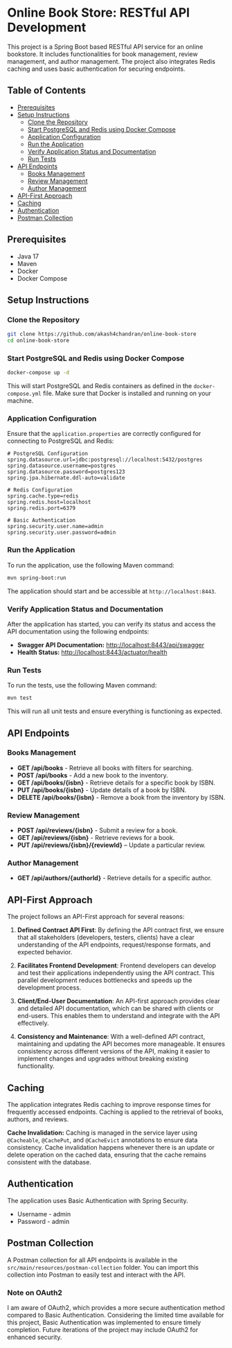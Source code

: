 # Online Book Store: RESTful API Development

This project is a Spring Boot based RESTful API service for an online bookstore. It includes functionalities for book management, review management, and author management. The project also integrates Redis caching and uses basic authentication for securing endpoints.

## Table of Contents
- [Prerequisites](#prerequisites)
- [Setup Instructions](#setup-instructions)
    - [Clone the Repository](#clone-the-repository)
    - [Start PostgreSQL and Redis using Docker Compose](#start-postgresql-and-redis-using-docker-compose)
    - [Application Configuration](#application-configuration)
    - [Run the Application](#run-the-application)
    - [Verify Application Status and Documentation](#verify-application-status-and-documentation)
    - [Run Tests](#run-tests)
- [API Endpoints](#api-endpoints)
    - [Books Management](#books-management)
    - [Review Management](#review-management)
    - [Author Management](#author-management)
- [API-First Approach](#api-first-approach)
- [Caching](#caching)
- [Authentication](#authentication)
- [Postman Collection](#postman-collection)

## Prerequisites
- Java 17
- Maven
- Docker
- Docker Compose

## Setup Instructions

### Clone the Repository

```sh
git clone https://github.com/akash4chandran/online-book-store
cd online-book-store
```

### Start PostgreSQL and Redis using Docker Compose

```sh
docker-compose up -d
```

This will start PostgreSQL and Redis containers as defined in the `docker-compose.yml` file. Make sure that Docker is installed and running on your machine.

### Application Configuration

Ensure that the `application.properties` are correctly configured for connecting to PostgreSQL and Redis:

```properties
# PostgreSQL Configuration
spring.datasource.url=jdbc:postgresql://localhost:5432/postgres
spring.datasource.username=postgres
spring.datasource.password=postgres123
spring.jpa.hibernate.ddl-auto=validate

# Redis Configuration
spring.cache.type=redis
spring.redis.host=localhost
spring.redis.port=6379

# Basic Authentication
spring.security.user.name=admin
spring.security.user.password=admin
```

### Run the Application

To run the application, use the following Maven command:

```sh
mvn spring-boot:run
```

The application should start and be accessible at `http://localhost:8443`.

### Verify Application Status and Documentation

After the application has started, you can verify its status and access the API documentation using the following endpoints:

- **Swagger API Documentation:** [http://localhost:8443/api/swagger](http://localhost:8443/api/swagger)
- **Health Status:** [http://localhost:8443/actuator/health](http://localhost:8443/actuator/health)

### Run Tests

To run the tests, use the following Maven command:

```sh
mvn test
```

This will run all unit tests and ensure everything is functioning as expected.

## API Endpoints

### Books Management
- **GET /api/books** - Retrieve all books with filters for searching.
- **POST /api/books** - Add a new book to the inventory.
- **GET /api/books/{isbn}** - Retrieve details for a specific book by ISBN.
- **PUT /api/books/{isbn}** - Update details of a book by ISBN.
- **DELETE /api/books/{isbn}** - Remove a book from the inventory by ISBN.

### Review Management
- **POST /api/reviews/{isbn}** - Submit a review for a book.
- **GET /api/reviews/{isbn}** - Retrieve reviews for a book.
- **PUT /api/reviews/{isbn}/{reviewId}** – Update a particular review.

### Author Management
- **GET /api/authors/{authorId}** - Retrieve details for a specific author.

## API-First Approach

The project follows an API-First approach for several reasons:

1. **Defined Contract API First**: By defining the API contract first, we ensure that all stakeholders (developers, testers, clients) have a clear understanding of the API endpoints, request/response formats, and expected behavior.

2. **Facilitates Frontend Development**: Frontend developers can develop and test their applications independently using the API contract. This parallel development reduces bottlenecks and speeds up the development process.

3. **Client/End-User Documentation**: An API-first approach provides clear and detailed API documentation, which can be shared with clients or end-users. This enables them to understand and integrate with the API effectively.

4. **Consistency and Maintenance**: With a well-defined API contract, maintaining and updating the API becomes more manageable. It ensures consistency across different versions of the API, making it easier to implement changes and upgrades without breaking existing functionality.
## Caching

The application integrates Redis caching to improve response times for frequently accessed endpoints. Caching is applied to the retrieval of books, authors, and reviews.

**Cache Invalidation:** Caching is managed in the service layer using `@Cacheable`, `@CachePut`, and `@CacheEvict` annotations to ensure data consistency. Cache invalidation happens whenever there is an update or delete operation on the cached data, ensuring that the cache remains consistent with the database.

## Authentication

The application uses Basic Authentication with Spring Security.
- Username - admin
- Password - admin

## Postman Collection

A Postman collection for all API endpoints is available in the `src/main/resources/postman-collection` folder. You can import this collection into Postman to easily test and interact with the API.

### Note on OAuth2

I am aware of OAuth2, which provides a more secure authentication method compared to Basic Authentication.
Considering the limited time available for this project, Basic Authentication was implemented to ensure timely completion.
Future iterations of the project may include OAuth2 for enhanced security.